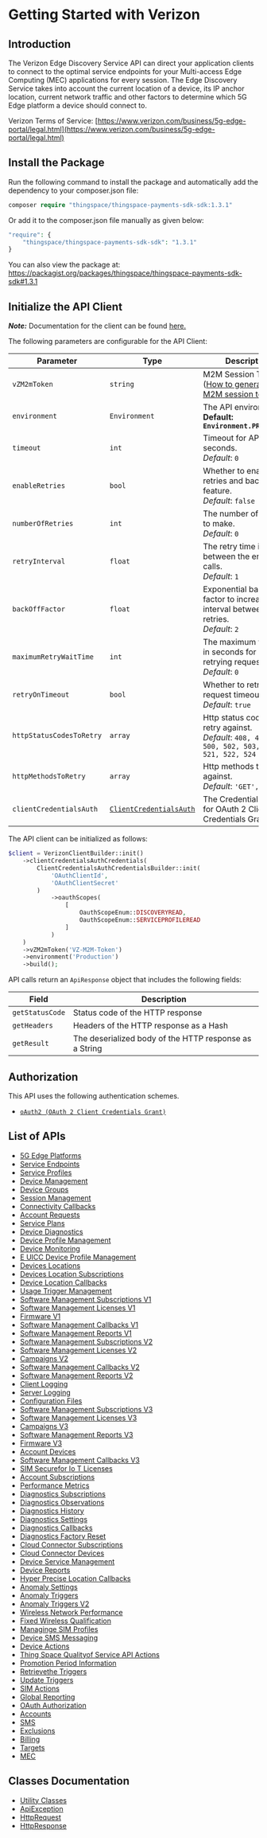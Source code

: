 
# Getting Started with Verizon

## Introduction

The Verizon Edge Discovery Service API can direct your application clients to connect to the optimal service endpoints for your Multi-access Edge Computing (MEC) applications for every session. The Edge Discovery Service takes into account the current location of a device, its IP anchor location, current network traffic and other factors to determine which 5G Edge platform a device should connect to.

Verizon Terms of Service: [https://www.verizon.com/business/5g-edge-portal/legal.html](https://www.verizon.com/business/5g-edge-portal/legal.html)

## Install the Package

Run the following command to install the package and automatically add the dependency to your composer.json file:

```php
composer require "thingspace/thingspace-payments-sdk-sdk:1.3.1"
```

Or add it to the composer.json file manually as given below:

```php
"require": {
    "thingspace/thingspace-payments-sdk-sdk": "1.3.1"
}
```

You can also view the package at:
https://packagist.org/packages/thingspace/thingspace-payments-sdk-sdk#1.3.1

## Initialize the API Client

**_Note:_** Documentation for the client can be found [here.](https://www.github.com/itsAdee/thingspace-payments-sdk-php-sdk/tree/1.3.1/doc/client.md)

The following parameters are configurable for the API Client:

| Parameter | Type | Description |
|  --- | --- | --- |
| `vZM2mToken` | `string` | M2M Session Token ([How to generate an M2M session token?](page:getting-started/5g-edge-developer-creds-token#obtaining-a-vz-m2m-session-token-programmatically)) |
| `environment` | `Environment` | The API environment. <br> **Default: `Environment.PRODUCTION`** |
| `timeout` | `int` | Timeout for API calls in seconds.<br>*Default*: `0` |
| `enableRetries` | `bool` | Whether to enable retries and backoff feature.<br>*Default*: `false` |
| `numberOfRetries` | `int` | The number of retries to make.<br>*Default*: `0` |
| `retryInterval` | `float` | The retry time interval between the endpoint calls.<br>*Default*: `1` |
| `backOffFactor` | `float` | Exponential backoff factor to increase interval between retries.<br>*Default*: `2` |
| `maximumRetryWaitTime` | `int` | The maximum wait time in seconds for overall retrying requests.<br>*Default*: `0` |
| `retryOnTimeout` | `bool` | Whether to retry on request timeout.<br>*Default*: `true` |
| `httpStatusCodesToRetry` | `array` | Http status codes to retry against.<br>*Default*: `408, 413, 429, 500, 502, 503, 504, 521, 522, 524` |
| `httpMethodsToRetry` | `array` | Http methods to retry against.<br>*Default*: `'GET', 'PUT'` |
| `clientCredentialsAuth` | [`ClientCredentialsAuth`](https://www.github.com/itsAdee/thingspace-payments-sdk-php-sdk/tree/1.3.1/doc/$a/https://www.github.com/itsAdee/thingspace-payments-sdk-php-sdk/tree/1.3.1/oauth-2-client-credentials-grant.md) | The Credentials Setter for OAuth 2 Client Credentials Grant |

The API client can be initialized as follows:

```php
$client = VerizonClientBuilder::init()
    ->clientCredentialsAuthCredentials(
        ClientCredentialsAuthCredentialsBuilder::init(
            'OAuthClientId',
            'OAuthClientSecret'
        )
            ->oauthScopes(
                [
                    OauthScopeEnum::DISCOVERYREAD,
                    OauthScopeEnum::SERVICEPROFILEREAD
                ]
            )
    )
    ->vZM2mToken('VZ-M2M-Token')
    ->environment('Production')
    ->build();
```

API calls return an `ApiResponse` object that includes the following fields:

| Field | Description |
|  --- | --- |
| `getStatusCode` | Status code of the HTTP response |
| `getHeaders` | Headers of the HTTP response as a Hash |
| `getResult` | The deserialized body of the HTTP response as a String |

## Authorization

This API uses the following authentication schemes.

* [`oAuth2 (OAuth 2 Client Credentials Grant)`](https://www.github.com/itsAdee/thingspace-payments-sdk-php-sdk/tree/1.3.1/doc/$a/https://www.github.com/itsAdee/thingspace-payments-sdk-php-sdk/tree/1.3.1/oauth-2-client-credentials-grant.md)

## List of APIs

* [5G Edge Platforms](https://www.github.com/itsAdee/thingspace-payments-sdk-php-sdk/tree/1.3.1/doc/controllers/5g-edge-platforms.md)
* [Service Endpoints](https://www.github.com/itsAdee/thingspace-payments-sdk-php-sdk/tree/1.3.1/doc/controllers/service-endpoints.md)
* [Service Profiles](https://www.github.com/itsAdee/thingspace-payments-sdk-php-sdk/tree/1.3.1/doc/controllers/service-profiles.md)
* [Device Management](https://www.github.com/itsAdee/thingspace-payments-sdk-php-sdk/tree/1.3.1/doc/controllers/device-management.md)
* [Device Groups](https://www.github.com/itsAdee/thingspace-payments-sdk-php-sdk/tree/1.3.1/doc/controllers/device-groups.md)
* [Session Management](https://www.github.com/itsAdee/thingspace-payments-sdk-php-sdk/tree/1.3.1/doc/controllers/session-management.md)
* [Connectivity Callbacks](https://www.github.com/itsAdee/thingspace-payments-sdk-php-sdk/tree/1.3.1/doc/controllers/connectivity-callbacks.md)
* [Account Requests](https://www.github.com/itsAdee/thingspace-payments-sdk-php-sdk/tree/1.3.1/doc/controllers/account-requests.md)
* [Service Plans](https://www.github.com/itsAdee/thingspace-payments-sdk-php-sdk/tree/1.3.1/doc/controllers/service-plans.md)
* [Device Diagnostics](https://www.github.com/itsAdee/thingspace-payments-sdk-php-sdk/tree/1.3.1/doc/controllers/device-diagnostics.md)
* [Device Profile Management](https://www.github.com/itsAdee/thingspace-payments-sdk-php-sdk/tree/1.3.1/doc/controllers/device-profile-management.md)
* [Device Monitoring](https://www.github.com/itsAdee/thingspace-payments-sdk-php-sdk/tree/1.3.1/doc/controllers/device-monitoring.md)
* [E UICC Device Profile Management](https://www.github.com/itsAdee/thingspace-payments-sdk-php-sdk/tree/1.3.1/doc/controllers/e-uicc-device-profile-management.md)
* [Devices Locations](https://www.github.com/itsAdee/thingspace-payments-sdk-php-sdk/tree/1.3.1/doc/controllers/devices-locations.md)
* [Devices Location Subscriptions](https://www.github.com/itsAdee/thingspace-payments-sdk-php-sdk/tree/1.3.1/doc/controllers/devices-location-subscriptions.md)
* [Device Location Callbacks](https://www.github.com/itsAdee/thingspace-payments-sdk-php-sdk/tree/1.3.1/doc/controllers/device-location-callbacks.md)
* [Usage Trigger Management](https://www.github.com/itsAdee/thingspace-payments-sdk-php-sdk/tree/1.3.1/doc/controllers/usage-trigger-management.md)
* [Software Management Subscriptions V1](https://www.github.com/itsAdee/thingspace-payments-sdk-php-sdk/tree/1.3.1/doc/controllers/software-management-subscriptions-v1.md)
* [Software Management Licenses V1](https://www.github.com/itsAdee/thingspace-payments-sdk-php-sdk/tree/1.3.1/doc/controllers/software-management-licenses-v1.md)
* [Firmware V1](https://www.github.com/itsAdee/thingspace-payments-sdk-php-sdk/tree/1.3.1/doc/controllers/firmware-v1.md)
* [Software Management Callbacks V1](https://www.github.com/itsAdee/thingspace-payments-sdk-php-sdk/tree/1.3.1/doc/controllers/software-management-callbacks-v1.md)
* [Software Management Reports V1](https://www.github.com/itsAdee/thingspace-payments-sdk-php-sdk/tree/1.3.1/doc/controllers/software-management-reports-v1.md)
* [Software Management Subscriptions V2](https://www.github.com/itsAdee/thingspace-payments-sdk-php-sdk/tree/1.3.1/doc/controllers/software-management-subscriptions-v2.md)
* [Software Management Licenses V2](https://www.github.com/itsAdee/thingspace-payments-sdk-php-sdk/tree/1.3.1/doc/controllers/software-management-licenses-v2.md)
* [Campaigns V2](https://www.github.com/itsAdee/thingspace-payments-sdk-php-sdk/tree/1.3.1/doc/controllers/campaigns-v2.md)
* [Software Management Callbacks V2](https://www.github.com/itsAdee/thingspace-payments-sdk-php-sdk/tree/1.3.1/doc/controllers/software-management-callbacks-v2.md)
* [Software Management Reports V2](https://www.github.com/itsAdee/thingspace-payments-sdk-php-sdk/tree/1.3.1/doc/controllers/software-management-reports-v2.md)
* [Client Logging](https://www.github.com/itsAdee/thingspace-payments-sdk-php-sdk/tree/1.3.1/doc/controllers/client-logging.md)
* [Server Logging](https://www.github.com/itsAdee/thingspace-payments-sdk-php-sdk/tree/1.3.1/doc/controllers/server-logging.md)
* [Configuration Files](https://www.github.com/itsAdee/thingspace-payments-sdk-php-sdk/tree/1.3.1/doc/controllers/configuration-files.md)
* [Software Management Subscriptions V3](https://www.github.com/itsAdee/thingspace-payments-sdk-php-sdk/tree/1.3.1/doc/controllers/software-management-subscriptions-v3.md)
* [Software Management Licenses V3](https://www.github.com/itsAdee/thingspace-payments-sdk-php-sdk/tree/1.3.1/doc/controllers/software-management-licenses-v3.md)
* [Campaigns V3](https://www.github.com/itsAdee/thingspace-payments-sdk-php-sdk/tree/1.3.1/doc/controllers/campaigns-v3.md)
* [Software Management Reports V3](https://www.github.com/itsAdee/thingspace-payments-sdk-php-sdk/tree/1.3.1/doc/controllers/software-management-reports-v3.md)
* [Firmware V3](https://www.github.com/itsAdee/thingspace-payments-sdk-php-sdk/tree/1.3.1/doc/controllers/firmware-v3.md)
* [Account Devices](https://www.github.com/itsAdee/thingspace-payments-sdk-php-sdk/tree/1.3.1/doc/controllers/account-devices.md)
* [Software Management Callbacks V3](https://www.github.com/itsAdee/thingspace-payments-sdk-php-sdk/tree/1.3.1/doc/controllers/software-management-callbacks-v3.md)
* [SIM Securefor Io T Licenses](https://www.github.com/itsAdee/thingspace-payments-sdk-php-sdk/tree/1.3.1/doc/controllers/sim-securefor-io-t-licenses.md)
* [Account Subscriptions](https://www.github.com/itsAdee/thingspace-payments-sdk-php-sdk/tree/1.3.1/doc/controllers/account-subscriptions.md)
* [Performance Metrics](https://www.github.com/itsAdee/thingspace-payments-sdk-php-sdk/tree/1.3.1/doc/controllers/performance-metrics.md)
* [Diagnostics Subscriptions](https://www.github.com/itsAdee/thingspace-payments-sdk-php-sdk/tree/1.3.1/doc/controllers/diagnostics-subscriptions.md)
* [Diagnostics Observations](https://www.github.com/itsAdee/thingspace-payments-sdk-php-sdk/tree/1.3.1/doc/controllers/diagnostics-observations.md)
* [Diagnostics History](https://www.github.com/itsAdee/thingspace-payments-sdk-php-sdk/tree/1.3.1/doc/controllers/diagnostics-history.md)
* [Diagnostics Settings](https://www.github.com/itsAdee/thingspace-payments-sdk-php-sdk/tree/1.3.1/doc/controllers/diagnostics-settings.md)
* [Diagnostics Callbacks](https://www.github.com/itsAdee/thingspace-payments-sdk-php-sdk/tree/1.3.1/doc/controllers/diagnostics-callbacks.md)
* [Diagnostics Factory Reset](https://www.github.com/itsAdee/thingspace-payments-sdk-php-sdk/tree/1.3.1/doc/controllers/diagnostics-factory-reset.md)
* [Cloud Connector Subscriptions](https://www.github.com/itsAdee/thingspace-payments-sdk-php-sdk/tree/1.3.1/doc/controllers/cloud-connector-subscriptions.md)
* [Cloud Connector Devices](https://www.github.com/itsAdee/thingspace-payments-sdk-php-sdk/tree/1.3.1/doc/controllers/cloud-connector-devices.md)
* [Device Service Management](https://www.github.com/itsAdee/thingspace-payments-sdk-php-sdk/tree/1.3.1/doc/controllers/device-service-management.md)
* [Device Reports](https://www.github.com/itsAdee/thingspace-payments-sdk-php-sdk/tree/1.3.1/doc/controllers/device-reports.md)
* [Hyper Precise Location Callbacks](https://www.github.com/itsAdee/thingspace-payments-sdk-php-sdk/tree/1.3.1/doc/controllers/hyper-precise-location-callbacks.md)
* [Anomaly Settings](https://www.github.com/itsAdee/thingspace-payments-sdk-php-sdk/tree/1.3.1/doc/controllers/anomaly-settings.md)
* [Anomaly Triggers](https://www.github.com/itsAdee/thingspace-payments-sdk-php-sdk/tree/1.3.1/doc/controllers/anomaly-triggers.md)
* [Anomaly Triggers V2](https://www.github.com/itsAdee/thingspace-payments-sdk-php-sdk/tree/1.3.1/doc/controllers/anomaly-triggers-v2.md)
* [Wireless Network Performance](https://www.github.com/itsAdee/thingspace-payments-sdk-php-sdk/tree/1.3.1/doc/controllers/wireless-network-performance.md)
* [Fixed Wireless Qualification](https://www.github.com/itsAdee/thingspace-payments-sdk-php-sdk/tree/1.3.1/doc/controllers/fixed-wireless-qualification.md)
* [Managinge SIM Profiles](https://www.github.com/itsAdee/thingspace-payments-sdk-php-sdk/tree/1.3.1/doc/controllers/managinge-sim-profiles.md)
* [Device SMS Messaging](https://www.github.com/itsAdee/thingspace-payments-sdk-php-sdk/tree/1.3.1/doc/controllers/device-sms-messaging.md)
* [Device Actions](https://www.github.com/itsAdee/thingspace-payments-sdk-php-sdk/tree/1.3.1/doc/controllers/device-actions.md)
* [Thing Space Qualityof Service API Actions](https://www.github.com/itsAdee/thingspace-payments-sdk-php-sdk/tree/1.3.1/doc/controllers/thing-space-qualityof-service-api-actions.md)
* [Promotion Period Information](https://www.github.com/itsAdee/thingspace-payments-sdk-php-sdk/tree/1.3.1/doc/controllers/promotion-period-information.md)
* [Retrievethe Triggers](https://www.github.com/itsAdee/thingspace-payments-sdk-php-sdk/tree/1.3.1/doc/controllers/retrievethe-triggers.md)
* [Update Triggers](https://www.github.com/itsAdee/thingspace-payments-sdk-php-sdk/tree/1.3.1/doc/controllers/update-triggers.md)
* [SIM Actions](https://www.github.com/itsAdee/thingspace-payments-sdk-php-sdk/tree/1.3.1/doc/controllers/sim-actions.md)
* [Global Reporting](https://www.github.com/itsAdee/thingspace-payments-sdk-php-sdk/tree/1.3.1/doc/controllers/global-reporting.md)
* [OAuth Authorization](https://www.github.com/itsAdee/thingspace-payments-sdk-php-sdk/tree/1.3.1/doc/controllers/oauth-authorization.md)
* [Accounts](https://www.github.com/itsAdee/thingspace-payments-sdk-php-sdk/tree/1.3.1/doc/controllers/accounts.md)
* [SMS](https://www.github.com/itsAdee/thingspace-payments-sdk-php-sdk/tree/1.3.1/doc/controllers/sms.md)
* [Exclusions](https://www.github.com/itsAdee/thingspace-payments-sdk-php-sdk/tree/1.3.1/doc/controllers/exclusions.md)
* [Billing](https://www.github.com/itsAdee/thingspace-payments-sdk-php-sdk/tree/1.3.1/doc/controllers/billing.md)
* [Targets](https://www.github.com/itsAdee/thingspace-payments-sdk-php-sdk/tree/1.3.1/doc/controllers/targets.md)
* [MEC](https://www.github.com/itsAdee/thingspace-payments-sdk-php-sdk/tree/1.3.1/doc/controllers/mec.md)

## Classes Documentation

* [Utility Classes](https://www.github.com/itsAdee/thingspace-payments-sdk-php-sdk/tree/1.3.1/doc/utility-classes.md)
* [ApiException](https://www.github.com/itsAdee/thingspace-payments-sdk-php-sdk/tree/1.3.1/doc/api-exception.md)
* [HttpRequest](https://www.github.com/itsAdee/thingspace-payments-sdk-php-sdk/tree/1.3.1/doc/http-request.md)
* [HttpResponse](https://www.github.com/itsAdee/thingspace-payments-sdk-php-sdk/tree/1.3.1/doc/http-response.md)

